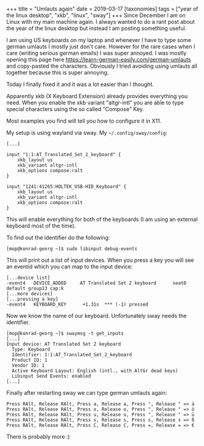 +++
title = "Umlauts again"
date = 2019-03-17
[taxonomies]
tags = ["year of the linux desktop",
  "xkb",
  "linux",
  "sway"]
+++
Since December I am on Linux with my main machine again. I always wanted to do a rant post about the year
of the linux desktop but instead I am posting something useful.

I am using US keyboards on my laptop and whenever I have to type some german umlauts I mostly just don't care.
However for the rare cases when I care (writing serious german emails) I was super annoyed. I was mostly opening
this page here https://learn-german-easily.com/german-umlauts and copy-pasted the characters. Obviously I tried
avoiding using umlauts all together because this is super annoying.

Today I finally fixed it and it was a lot easier than I thought.

Apparently xkb (X Keyboard Extension) already provides everything you need. When you enable the xkb variant "altgr-intl"
you are able to type special characters using the so called "Compose" Key.

Most examples you find will tell you how to configure it in X11.

My setup is using wayland via sway. My `~/.config/sway/config`:

```
[...]

input "1:1:AT_Translated_Set_2_keyboard" {
    xkb_layout us
    xkb_variant altgr-intl
    xkb_options compose:ralt
}

input "1241:41265:HOLTEK_USB-HID_Keyboard" {
    xkb_layout us
    xkb_variant altgr-intl
    xkb_options compose:ralt
}
```

This will enable everything for both of the keyboards (I am using an external keyboard most of the time).

To find out the identifier do the following:

```
[mop@konrad-georg ~]$ sudo libinput debug-events
```

This will print out a list of input devices. When you press a key you will see an eventid which you can map
to the input device:

```
[...device list]
-event4   DEVICE_ADDED     AT Translated Set 2 keyboard      seat0 default group13 cap:k
[...more devices]
[...pressing a key]
-event4   KEYBOARD_KEY      +1.31s	*** (-1) pressed
```

Now we know the name of our keyboard. Unfortunately sway needs the identifier.

```
[mop@konrad-georg ~]$ swaymsg -t get_inputs
[...]
Input device: AT Translated Set 2 keyboard
  Type: Keyboard
  Identifier: 1:1:AT_Translated_Set_2_keyboard
  Product ID: 1
  Vendor ID: 1
  Active Keyboard Layout: English (intl., with AltGr dead keys)
  Libinput Send Events: enabled
[...]
```

Finally after restarting sway we can type german umlauts again:

```
Press RAlt, Release RAlt, Press a, Release a, Press ", Release " => ä
Press RAlt, Release RAlt, Press o, Release o, Press ", Release " => ö
Press RAlt, Release RAlt, Press u, Release u, Press ", Release " => ü
Press RAlt, Release RAlt, Press s, Release s, Press s, Release s => ß
Press RAlt, Release RAlt, Press C, Release C, Press =, Release = => €
```

There is probably more :)
